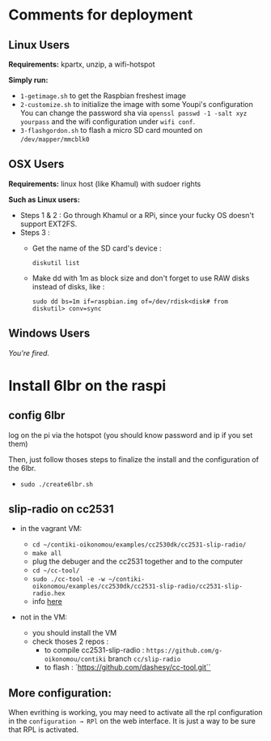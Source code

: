 # Comments for deployment

## Linux Users

**Requirements:** kpartx, unzip, a wifi-hotspot

**Simply run:**

* `1-getimage.sh` to get the Raspbian freshest image
* `2-customize.sh` to initialize the image with some Youpi's configuration
You can change the password sha via `openssl passwd -1 -salt xyz  yourpass` and the wifi configuration under `wifi conf`.
* `3-flashgordon.sh` to flash a micro SD card mounted on `/dev/mapper/mmcblk0`



## OSX Users

**Requirements:** linux host (like Khamul) with sudoer rights

**Such as Linux users:**
* Steps 1 & 2 : Go through Khamul or a RPi, since your fucky OS doesn't support EXT2FS.
* Steps 3 :
  * Get the name of the SD card's device :

    `diskutil list`

  * Make dd with 1m as block size and don't forget to use RAW disks instead of disks, like :

    `sudo dd bs=1m if=raspbian.img of=/dev/rdisk<disk# from diskutil> conv=sync`


## Windows Users

*You're fired.*

# Install 6lbr on the raspi

## config 6lbr

log on the pi via the hotspot (you should know password and ip if you set them)

Then, just follow thoses steps to finalize the install and the configuration of the 6lbr.

* ` sudo ./create6lbr.sh `

## slip-radio on cc2531

* in the vagrant VM:
  * `cd ~/contiki-oikonomou/examples/cc2530dk/cc2531-slip-radio/`
  * `make all`
  * plug the debuger and the cc2531 together and to the computer
  * `cd ~/cc-tool/`
  * `sudo ./cc-tool -e -w ~/contiki-oikonomou/examples/cc2530dk/cc2531-slip-radio/cc2531-slip-radio.hex`
  * info [here](../docs/cc2531)

* not in the VM:
  * you should install the VM
  * check thoses 2 repos :
    * to compile cc2531-slip-radio : `https://github.com/g-oikonomou/contiki` branch `cc/slip-radio`
    * to flash : `https://github.com/dashesy/cc-tool.git``


## More configuration:

When evrithing is working, you may need to activate all the rpl configuration in the `configuration → RPl` on the web interface. It is just a way to be sure that RPL is activated.
